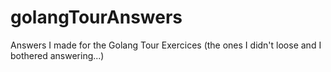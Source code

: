 # golangTourAnswers
Answers I made for the Golang Tour Exercices (the ones I didn't loose and I bothered answering...)
